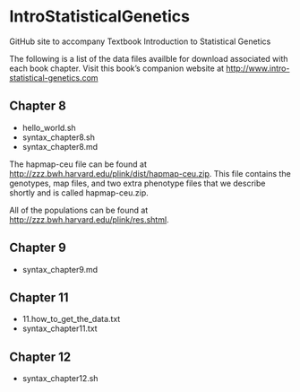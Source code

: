 # IntroStatisticalGenetics
GitHub site to accompany Textbook Introduction to Statistical Genetics

The following is a list of the data files availble for download associated with each book chapter. Visit this book’s companion website at http://www.intro-statistical-genetics.com

## Chapter 8

* hello_world.sh
* syntax_chapter8.sh
* syntax_chapter8.md

The hapmap-ceu file can be found at http://zzz.bwh.harvard.edu/plink/dist/hapmap-ceu.zip. This file contains the genotypes, map files, and two extra phenotype files that we describe shortly and is called hapmap-ceu.zip.

All of the populations can be found at http://zzz.bwh.harvard.edu/plink/res.shtml.

## Chapter 9

* syntax_chapter9.md

## Chapter 11

* 11.how_to_get_the_data.txt
* syntax_chapter11.txt

## Chapter 12

* syntax_chapter12.sh



